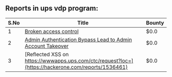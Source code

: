 ## Reports in ups vdp program:
| S.No | Title | Bounty |
| ---- | ----- | ------ |
| 1 | [Broken access control ](https://hackerone.com/reports/1539426) | $0.0 |
| 2 | [Admin Authentication Bypass Lead to Admin Account Takeover ](https://hackerone.com/reports/1490470) | $0.0 |
| 3 | [Reflected  XSS on  https://wwwapps.ups.com/ctc/request?loc=](https://hackerone.com/reports/1536461) | $0.0 |